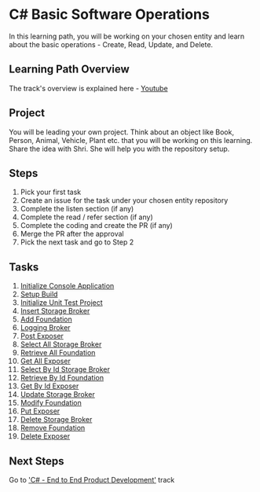 # C# Basic Software Operations
In this learning path, you will be working on your chosen entity and learn about the basic operations - Create, Read, Update, and Delete.

## Learning Path Overview
The track's overview is explained here - [Youtube](https://www.youtube.com/watch?v=q_x7BgCM39w&list=PLF4VcEBmvsxUmrQMZI0Dqj3o4Hh6XIJTU&index=1)

## Project
You will be leading your own project. Think about an object like Book, Person, Animal, Vehicle, Plant etc. that you will be working on this learning. Share the idea with Shri. She will help you with the repository setup.

## Steps
1. Pick your first task
2. Create an issue for the task under your chosen entity repository
3. Complete the listen section (if any)
4. Complete the read / refer section (if any)
5. Complete the coding and create the PR (if any)
6. Merge the PR after the approval
8. Pick the next task and go to Step 2

## Tasks
1. [Initialize Console Application](https://github.com/Mums-Who-Code/C.Sharp.Basic.Software.Operations/blob/main/Tasks/Task%201.md)
2. [Setup Build](https://github.com/Mums-Who-Code/C.Sharp.Basic.Software.Operations/blob/main/Tasks/Task%202.md)
3. [Initialize Unit Test Project](https://github.com/Mums-Who-Code/C.Sharp.Basic.Software.Operations/blob/main/Tasks/Task%203.md)
4. [Insert Storage Broker](https://github.com/Mums-Who-Code/C.Sharp.Basic.Software.Operations/blob/main/Tasks/Task%204.md)
5. [Add Foundation](https://github.com/Mums-Who-Code/C.Sharp.Basic.Software.Operations/blob/main/Tasks/Task%205.md)
6. [Logging Broker](https://github.com/Mums-Who-Code/C.Sharp.Basic.Software.Operations/blob/main/Tasks/Task%206.md)
7. [Post Exposer](https://github.com/Mums-Who-Code/C.Sharp.Basic.Software.Operations/blob/main/Tasks/Task%207.md)
8. [Select All Storage Broker](https://github.com/Mums-Who-Code/C.Sharp.Basic.Software.Operations/blob/main/Tasks/Task%208.md)
9. [Retrieve All Foundation](https://github.com/Mums-Who-Code/C.Sharp.Basic.Software.Operations/blob/main/Tasks/Task%209.md)
10. [Get All Exposer](https://github.com/Mums-Who-Code/C.Sharp.Basic.Software.Operations/blob/main/Tasks/Task%2010.md)
11. [Select By Id Storage Broker](https://github.com/Mums-Who-Code/C.Sharp.Basic.Software.Operations/blob/main/Tasks/Task%2011.md)
12. [Retrieve By Id Foundation](https://github.com/Mums-Who-Code/C.Sharp.Basic.Software.Operations/blob/main/Tasks/Task%2012.md)
13. [Get By Id Exposer](https://github.com/Mums-Who-Code/C.Sharp.Basic.Software.Operations/blob/main/Tasks/Task%2013.md)
14. [Update Storage Broker](https://github.com/Mums-Who-Code/C.Sharp.Basic.Software.Operations/blob/main/Tasks/Task%2014.md)
15. [Modify Foundation](https://github.com/Mums-Who-Code/C.Sharp.Basic.Software.Operations/blob/main/Tasks/Task%2015.md)
16. [Put Exposer](https://github.com/Mums-Who-Code/C.Sharp.Basic.Software.Operations/blob/main/Tasks/Task%2016.md)
17. [Delete Storage Broker](https://github.com/Mums-Who-Code/C.Sharp.Basic.Software.Operations/blob/main/Tasks/Task%2017.md)
18. [Remove Foundation](https://github.com/Mums-Who-Code/C.Sharp.Basic.Software.Operations/blob/main/Tasks/Task%2018.md)
19. [Delete Exposer](https://github.com/Mums-Who-Code/C.Sharp.Basic.Software.Operations/blob/main/Tasks/Task%2019.md)

## Next Steps
Go to ['C# - End to End Product Development'](https://github.com/Mums-Who-Code/C.Sharp.End.To.End) track
